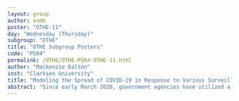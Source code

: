 ```yaml
---
layout: group
author: esmb
poster: "OTHE-11"
day: "Wednesday (Thursday)"
subgroup: "OTHE"
title: "OTHE Subgroup Posters"
code: "PS04"
permalink: /OTHE/OTHE-PS04-OTHE-11.html
author: "Mackenzie Dalton"
inst: "Clarkson University"
title: "Modeling the Spread of COVID-19 in Response to Various Surveillance Testing Strategies"
abstract: "Since early March 2020, government agencies have utilized a wide variety of non-pharmaceutical interventions to mitigate the spread of COVID-19.  At many universities, fundamental issues relating both to the spread of the disease and the ability of administrators to respond to a sudden rise in cases remain. Surveillance testing strategies have been implemented in places that have reopened, to simultaneously monitor community spread and isolate discovered cases. On college campuses, the question remains as to what kind of testing is required to remain safely open.  Here, we propose an extension of the SIR model to investigate the effectiveness of various techniques that have been used throughout the pandemic to slow the spread of COVID-19 on college campuses. In particular, we present a minimal mathematical model that includes time-varying testing strategies viewed as a control.  We use numerical simulations to show how testing strategies may change in response to averaged disease transmission rates, where such rates are governed by university-specific guidelines (e.g. classroom sizes, ventilation, etc).  We show that surveillance testing can be effective if isolation guidelines are followed. Further testing strategies are presented which are more robust to either non-compliance of distancing mandates, or so-called 'superspreader' events."
---
```

